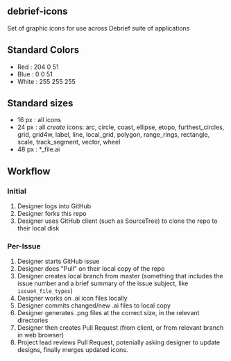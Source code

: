 ## debrief-icons

Set of graphic icons for use across Debrief suite of applications

## Standard Colors
* Red :  204 0 51
* Blue : 0 0 51
* White : 255 255 255

## Standard sizes
* 16 px : all icons
* 24 px : all *create* icons: arc, circle, coast, ellipse, etopo, furthest_circles, grid, grid4w, label, line, local_grid, polygon, range_rings, rectangle, scale, track_segment, vector, wheel
* 48 px : *_file.ai

## Workflow
### Initial
1. Designer logs into GitHub
2. Designer forks this repo
3. Designer uses GitHub client (such as SourceTree) to clone the repo to their local disk

### Per-Issue
1. Designer starts GitHub issue
2. Designer does "Pull" on their local copy of the repo
3. Designer creates local branch from master (something that includes the issue number and a brief summary of the issue subject, like ````issue4_file_types````)
4. Designer works on .ai icon files locally
5. Designer commits changed/new .ai files to local copy
6. Designer generates .png files at the correct size, in the relevant directories
6. Designer then creates Pull Request (from client, or from relevant branch in web browser)
7. Project lead reviews Pull Request, potenially asking designer to update designs, finally merges updated icons.
